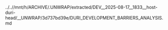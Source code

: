 ../..//mnt/h/ARCHIVE/.UNWRAP/extracted/DEV__2025-08-17__1833__host-duri-head/__UNWRAP/3d737bd39e/DURI_DEVELOPMENT_BARRIERS_ANALYSIS.md